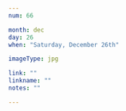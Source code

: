 ```yaml
---
num: 66

month: dec
day: 26
when: "Saturday, December 26th"

imageType: jpg

link: ""
linkname: ""
notes: ""

---
```


